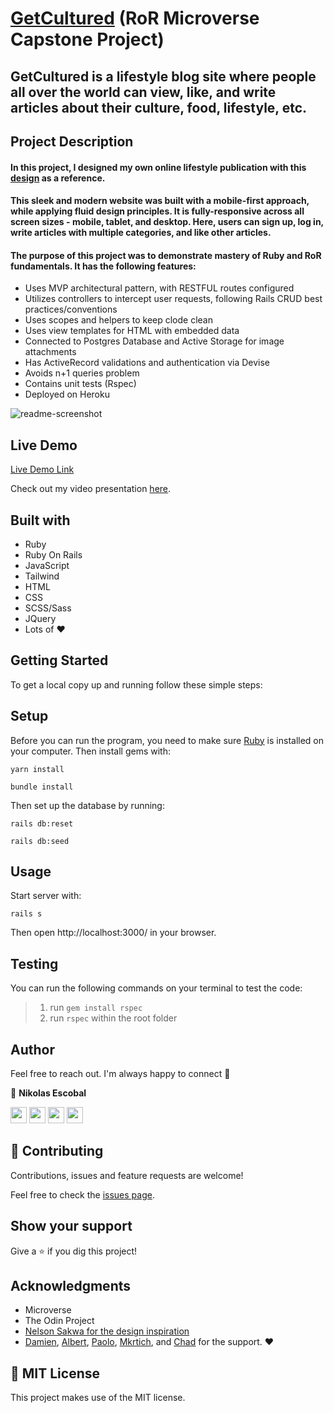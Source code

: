 # [GetCultured](https://getcultured.herokuapp.com/) (RoR Microverse Capstone Project)

## GetCultured is a lifestyle blog site where people all over the world can view, like, and write articles about their culture, food, lifestyle, etc.

## Project Description 

#### In this project, I designed my own online lifestyle publication with this [design](https://www.behance.net/gallery/14554909/liFEsTlye-Mobile-version) as a reference. 

#### This sleek and modern website was built with a mobile-first approach, while applying fluid design principles. It is fully-responsive across all screen sizes - mobile, tablet, and desktop. Here, users can sign up, log in, write articles with multiple categories, and like other articles.


#### The purpose of this project was to demonstrate mastery of Ruby and RoR fundamentals. It has the following features:
- Uses MVP architectural pattern, with RESTFUL routes configured
- Utilizes controllers to intercept user requests, following Rails CRUD best practices/conventions
- Uses scopes and helpers to keep clode clean
- Uses view templates for HTML with embedded data
- Connected to Postgres Database and Active Storage for image attachments
- Has ActiveRecord validations and authentication via Devise
- Avoids n+1 queries problem
- Contains unit tests (Rspec)
- Deployed on Heroku

![readme-screenshot](https://user-images.githubusercontent.com/62937819/126404066-a1466bef-3bb2-4849-8fdf-ad329997fd5c.png)

## Live Demo

[Live Demo Link](https://getcultured.herokuapp.com/)

Check out my video presentation [here](https://www.loom.com/share/78f4ca36d77f4ec3bac8cb44a3278971?sharedAppSource=personal_library). 

## Built with

- Ruby
- Ruby On Rails
- JavaScript
- Tailwind
- HTML 
- CSS
- SCSS/Sass
- JQuery
- Lots of :heart: 

## Getting Started

To get a local copy up and running follow these simple steps:

## Setup

Before you can run the program, you need to make sure [Ruby](https://www.ruby-lang.org/en/) is installed on your computer. Then install gems with:

```
yarn install
```
```
bundle install
```
Then set up the database by running:
```
rails db:reset
```
```
rails db:seed
```

## Usage

Start server with:
```
rails s
```
Then open http://localhost:3000/ in your browser.


## Testing 

You can run the following commands on your terminal to test the code: 

> 1. run `gem install rspec`
> 2. run `rspec` within the root folder


## Author 

Feel free to reach out. I'm always happy to connect :slightly_smiling_face:

👤 **Nikolas Escobal**

[<code><img height="26" src="https://cdn.iconscout.com/icon/free/png-256/github-153-675523.png"></code>](https://github.com/nikoescobal)
[<code><img height="26" src="https://upload.wikimedia.org/wikipedia/sco/thumb/9/9f/Twitter_bird_logo_2012.svg/1200px-Twitter_bird_logo_2012.svg.png"></code>](https://twitter.com/nikoescobal)
[<code><img height="26" src="https://upload.wikimedia.org/wikipedia/commons/thumb/c/c9/Linkedin.svg/1200px-Linkedin.svg.png"></code>](https://www.linkedin.com/in/nikolas-escobal/)
 <a href="mailto:niko.escobal@gmail.com?subject=Sup Niko?"><img height="26" src="https://cdn.worldvectorlogo.com/logos/official-gmail-icon-2020-.svg"></a>
 

## 🤝 Contributing

Contributions, issues and feature requests are welcome!

Feel free to check the [issues page](issues/).

## Show your support

Give a ⭐️ if you dig this project!

## Acknowledgments

- Microverse
- The Odin Project
- [Nelson Sakwa for the design inspiration](https://www.behance.net/sakwadesignstudio)
- [Damien](https://github.com/dkan), [Albert](https://github.com/albertpadin), [Paolo](https://www.linkedin.com/in/paolo-samontanez/), [Mkrtich](https://github.com/MkrtichSargsyan/), and [Chad](https://github.com/somoye123/) for the support. :heart:


## 📝 MIT License

This project makes use of the MIT license.
